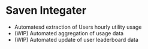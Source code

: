 # Saven Integater
- Automatesd extraction of Users hourly utility usage
- (WIP) Automated aggregation of usage data 
- (WIP) Automated update of user leaderboard data